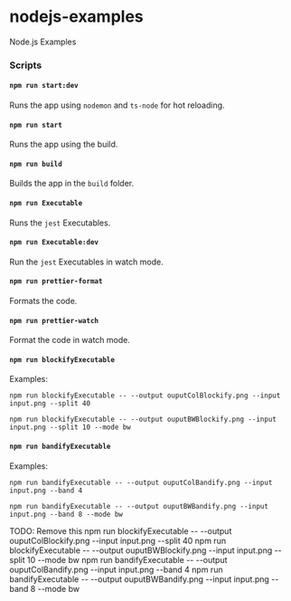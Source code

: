 # nodejs-examples
 Node.js Examples

### Scripts

#### `npm run start:dev`

Runs the app using `nodemon` and `ts-node` for hot reloading.

#### `npm run start`

Runs the app using the build.

#### `npm run build`

Builds the app in the `build` folder.

#### `npm run Executable`

Runs the `jest` Executables.

#### `npm run Executable:dev`

Run the `jest` Executables in watch mode.

#### `npm run prettier-format`

Formats the code.

#### `npm run prettier-watch`

Format the code in watch mode.


#### `npm run blockifyExecutable`

Examples:

```
npm run blockifyExecutable -- --output ouputColBlockify.png --input input.png --split 40 

npm run blockifyExecutable -- --output ouputBWBlockify.png --input input.png --split 10 --mode bw
```

#### `npm run bandifyExecutable`

Examples:

```
npm run bandifyExecutable -- --output ouputColBandify.png --input input.png --band 4 

npm run bandifyExecutable -- --output ouputBWBandify.png --input input.png --band 8 --mode bw
```


TODO: Remove this
npm run blockifyExecutable -- --output ouputColBlockify.png --input input.png --split 40 
npm run blockifyExecutable -- --output ouputBWBlockify.png --input input.png --split 10 --mode bw
npm run bandifyExecutable -- --output ouputColBandify.png --input input.png --band 4 
npm run bandifyExecutable -- --output ouputBWBandify.png --input input.png --band 8 --mode bw